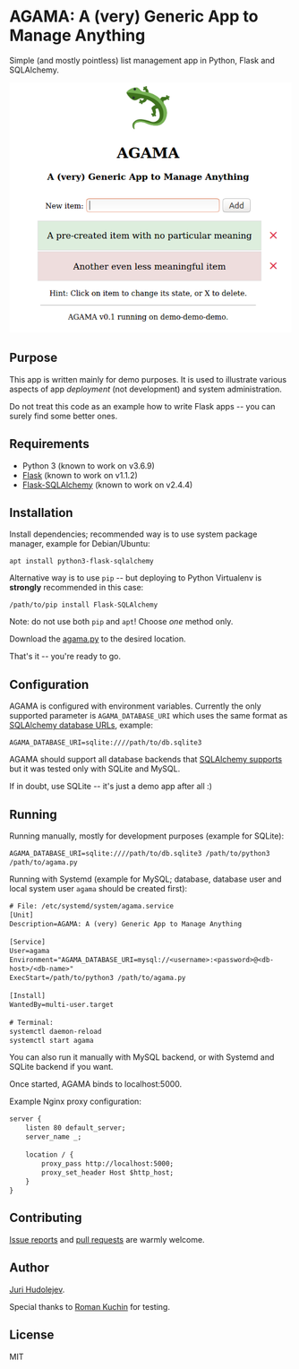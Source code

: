 # AGAMA: A (very) Generic App to Manage Anything

Simple (and mostly pointless) list management app in Python, Flask and
SQLAlchemy.

![Screenshot](./agama-screenshot.png)


## Purpose

This app is written mainly for demo purposes. It is used to illustrate various
aspects of app _deployment_ (not development) and system administration.

Do not treat this code as an example how to write Flask apps -- you can surely
find some better ones.


## Requirements

 - Python 3 (known to work on v3.6.9)
 - [Flask](https://flask.palletsprojects.com/en/1.1.x/)
   (known to work on v1.1.2)
 - [Flask-SQLAlchemy](https://flask-sqlalchemy.palletsprojects.com/en/2.x/)
   (known to work on v2.4.4)


## Installation

Install dependencies; recommended way is to use system package manager, example
for Debian/Ubuntu:

	apt install python3-flask-sqlalchemy

Alternative way is to use `pip` -- but deploying to Python Virtualenv is
**strongly** recommended in this case:

	/path/to/pip install Flask-SQLAlchemy

Note: do not use both `pip` and `apt`! Choose _one_ method only.

Download the [agama.py](https://raw.githubusercontent.com/hudolejev/agama/master/agama.py)
to the desired location.

That's it -- you're ready to go.


## Configuration

AGAMA is configured with environment variables. Currently the only supported
parameter is `AGAMA_DATABASE_URI` which uses the same format as
[SQLAlchemy database URLs](https://docs.sqlalchemy.org/en/13/core/engines.html#database-urls),
example:

	AGAMA_DATABASE_URI=sqlite:////path/to/db.sqlite3

AGAMA should support all database backends that
[SQLAlchemy supports](https://docs.sqlalchemy.org/en/13/dialects/index.html#included-dialects)
but it was tested only with SQLite and MySQL.

If in doubt, use SQLite -- it's just a demo app after all :)


## Running

Running manually, mostly for development purposes (example for SQLite):

	AGAMA_DATABASE_URI=sqlite:////path/to/db.sqlite3 /path/to/python3 /path/to/agama.py

Running with Systemd (example for MySQL; database, database user and local
system user `agama` should be created first):

	# File: /etc/systemd/system/agama.service
	[Unit]
	Description=AGAMA: A (very) Generic App to Manage Anything

	[Service]
	User=agama
	Environment="AGAMA_DATABASE_URI=mysql://<username>:<password>@<db-host>/<db-name>"
	ExecStart=/path/to/python3 /path/to/agama.py

	[Install]
	WantedBy=multi-user.target

	# Terminal:
	systemctl daemon-reload
	systemctl start agama


You can also run it manually with MySQL backend, or with Systemd and SQLite
backend if you want.

Once started, AGAMA binds to localhost:5000.

Example Nginx proxy configuration:

	server {
		listen 80 default_server;
		server_name _;

		location / {
			proxy_pass http://localhost:5000;
			proxy_set_header Host $http_host;
		}
	}


## Contributing

[Issue reports](https://github.com/hudolejev/agama/issues) and
[pull requests](https://github.com/hudolejev/agama/pulls) are warmly welcome.


## Author

[Juri Hudolejev](https://github.com/hudolejev).

Special thanks to [Roman Kuchin](https://github.com/romankuchin) for testing.


## License

MIT
